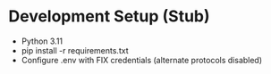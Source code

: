 # Development Setup (Stub)

- Python 3.11
- pip install -r requirements.txt
- Configure .env with FIX credentials (alternate protocols disabled)